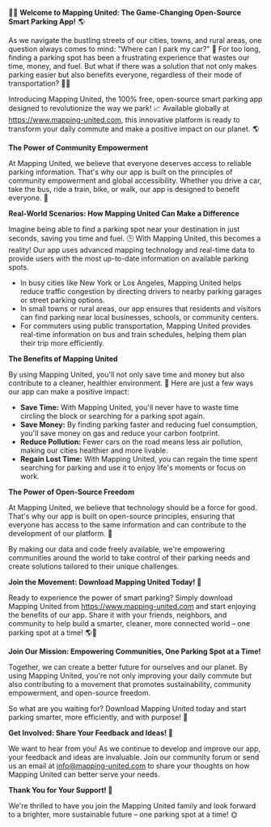 🚗💨 **Welcome to Mapping United: The Game-Changing Open-Source Smart Parking App!** 🌎

As we navigate the bustling streets of our cities, towns, and rural areas, one question always comes to mind: "Where can I park my car?" 💭 For too long, finding a parking spot has been a frustrating experience that wastes our time, money, and fuel. But what if there was a solution that not only makes parking easier but also benefits everyone, regardless of their mode of transportation? 🚗💨

Introducing Mapping United, the 100% free, open-source smart parking app designed to revolutionize the way we park! 📈 Available globally at https://www.mapping-united.com, this innovative platform is ready to transform your daily commute and make a positive impact on our planet. 🌎

**The Power of Community Empowerment**

At Mapping United, we believe that everyone deserves access to reliable parking information. That's why our app is built on the principles of community empowerment and global accessibility. Whether you drive a car, take the bus, ride a train, bike, or walk, our app is designed to benefit everyone. 🌟

**Real-World Scenarios: How Mapping United Can Make a Difference**

Imagine being able to find a parking spot near your destination in just seconds, saving you time and fuel. 🕒 With Mapping United, this becomes a reality! Our app uses advanced mapping technology and real-time data to provide users with the most up-to-date information on available parking spots.

* In busy cities like New York or Los Angeles, Mapping United helps reduce traffic congestion by directing drivers to nearby parking garages or street parking options.
* In small towns or rural areas, our app ensures that residents and visitors can find parking near local businesses, schools, or community centers.
* For commuters using public transportation, Mapping United provides real-time information on bus and train schedules, helping them plan their trip more efficiently.

**The Benefits of Mapping United**

By using Mapping United, you'll not only save time and money but also contribute to a cleaner, healthier environment. 🌿 Here are just a few ways our app can make a positive impact:

* **Save Time:** With Mapping United, you'll never have to waste time circling the block or searching for a parking spot again.
* **Save Money:** By finding parking faster and reducing fuel consumption, you'll save money on gas and reduce your carbon footprint.
* **Reduce Pollution:** Fewer cars on the road means less air pollution, making our cities healthier and more livable.
* **Regain Lost Time:** With Mapping United, you can regain the time spent searching for parking and use it to enjoy life's moments or focus on work.

**The Power of Open-Source Freedom**

At Mapping United, we believe that technology should be a force for good. That's why our app is built on open-source principles, ensuring that everyone has access to the same information and can contribute to the development of our platform. 💪

By making our data and code freely available, we're empowering communities around the world to take control of their parking needs and create solutions tailored to their unique challenges.

**Join the Movement: Download Mapping United Today! 📲**

Ready to experience the power of smart parking? Simply download Mapping United from https://www.mapping-united.com and start enjoying the benefits of our app. Share it with your friends, neighbors, and community to help build a smarter, cleaner, more connected world – one parking spot at a time! 🌎💪

**Join Our Mission: Empowering Communities, One Parking Spot at a Time!**

Together, we can create a better future for ourselves and our planet. By using Mapping United, you're not only improving your daily commute but also contributing to a movement that promotes sustainability, community empowerment, and open-source freedom.

So what are you waiting for? Download Mapping United today and start parking smarter, more efficiently, and with purpose! 🚀

**Get Involved: Share Your Feedback and Ideas! 💬**

We want to hear from you! As we continue to develop and improve our app, your feedback and ideas are invaluable. Join our community forum or send us an email at [info@mapping-united.com](mailto:info@mapping-united.com) to share your thoughts on how Mapping United can better serve your needs.

**Thank You for Your Support! 🙏**

We're thrilled to have you join the Mapping United family and look forward to a brighter, more sustainable future – one parking spot at a time! 🌞